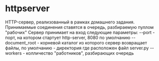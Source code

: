 # httpserver
HTTP-сервер, реализованный в рамках домашнего задания. Принимаемые соединения ставятся в очередь, разбираемую пуллом "рабочих"
Сервер принимает на вход следующие параметры:
--port - порт, на котором стартует http-server, 8080 по умолчанию
--document_root - корневой каталог из которого сервер возвращает файлы, по умолчанию - директория где расположен файл server.py
--workers - колличество "работников", разбирающих очередь
